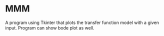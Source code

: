 # MMM
A program using Tkinter that plots the transfer function model with a given input.
Program can show bode plot as well.
